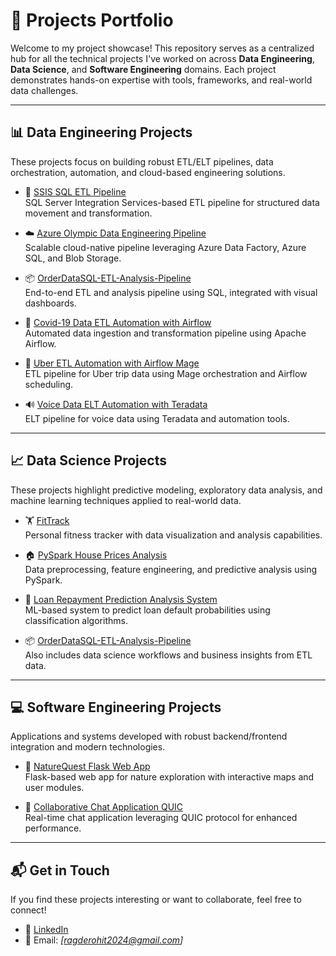 # 🚀 Projects Portfolio

Welcome to my project showcase! This repository serves as a centralized hub for all the technical projects I've worked on across **Data Engineering**, **Data Science**, and **Software Engineering** domains. Each project demonstrates hands-on expertise with tools, frameworks, and real-world data challenges.

---

## 📊 Data Engineering Projects

These projects focus on building robust ETL/ELT pipelines, data orchestration, automation, and cloud-based engineering solutions.

- 🔗 [SSIS SQL ETL Pipeline](https://github.com/rohitaragde/SSIS_SQL_ETL_Pipeline)  
  SQL Server Integration Services-based ETL pipeline for structured data movement and transformation.

- ☁️ [Azure Olympic Data Engineering Pipeline](https://github.com/rohitaragde/Azure-Olympic-Data-Engineering-Pipeline)  
  Scalable cloud-native pipeline leveraging Azure Data Factory, Azure SQL, and Blob Storage.

- 📦 [OrderDataSQL-ETL-Analysis-Pipeline](https://github.com/rohitaragde/OrderDataSQL-ETL-Analysis-Pipeline)  
  End-to-end ETL and analysis pipeline using SQL, integrated with visual dashboards.

- 🦠 [Covid-19 Data ETL Automation with Airflow](https://github.com/rohitaragde/Covid-19-Data-ETL-Automation-with-Airflow)  
  Automated data ingestion and transformation pipeline using Apache Airflow.

- 🚕 [Uber ETL Automation with Airflow Mage](https://github.com/rohitaragde/Uber-ETL-Automation-with-Airflow-Mage)  
  ETL pipeline for Uber trip data using Mage orchestration and Airflow scheduling.

- 🔊 [Voice Data ELT Automation with Teradata](https://github.com/rohitaragde/Voice-Data-ELT-Automation-with-Teradata)  
  ELT pipeline for voice data using Teradata and automation tools.

---

## 📈 Data Science Projects

These projects highlight predictive modeling, exploratory data analysis, and machine learning techniques applied to real-world data.

- 🏋️ [FitTrack](https://github.com/rohitaragde/FitTrack)  
  Personal fitness tracker with data visualization and analysis capabilities.

- 🏠 [PySpark House Prices Analysis](https://github.com/rohitaragde/PySpark-House-Prices-Analysis)  
  Data preprocessing, feature engineering, and predictive analysis using PySpark.

- 💸 [Loan Repayment Prediction Analysis System](https://github.com/rohitaragde/Loan_Repayment_Prediction_Analysis_System)  
  ML-based system to predict loan default probabilities using classification algorithms.

- 📦 [OrderDataSQL-ETL-Analysis-Pipeline](https://github.com/rohitaragde/OrderDataSQL-ETL-Analysis-Pipeline)  
  Also includes data science workflows and business insights from ETL data.

---

## 💻 Software Engineering Projects

Applications and systems developed with robust backend/frontend integration and modern technologies.

- 🌿 [NatureQuest Flask Web App](https://github.com/rohitaragde/NatureQuest-Flask-Web-App)  
  Flask-based web app for nature exploration with interactive maps and user modules.

- 💬 [Collaborative Chat Application QUIC](https://github.com/rohitaragde/Collaborative-Chat-Application-QUIC)  
  Real-time chat application leveraging QUIC protocol for enhanced performance.

---

## 📬 Get in Touch

If you find these projects interesting or want to collaborate, feel free to connect!

- 💼 [LinkedIn](https://www.linkedin.com/in/rohitaragde)  
- 📧 Email: *[ragderohit2024@gmail.com]*

